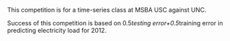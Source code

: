 This competition is for a time-series class at MSBA USC against UNC. 

Success of this competition is based on 0.5*testing error+0.5*training error in predicting electricity load for 2012.
